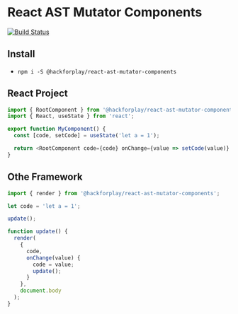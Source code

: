 # React AST Mutator Components

[![Build Status](https://travis-ci.org/hackforplay/react-ast-mutator-components.svg?branch=master)](https://travis-ci.org/hackforplay/react-ast-mutator-components)

## Install

- `npm i -S @hackforplay/react-ast-mutator-components`

## React Project

```javascript
import { RootComponent } from '@hackforplay/react-ast-mutator-components';
import { React, useState } from 'react';

export function MyComponent() {
  const [code, setCode] = useState('let a = 1');

  return <RootComponent code={code} onChange={value => setCode(value)} />;
}
```

## Othe Framework

```javascript
import { render } from '@hackforplay/react-ast-mutator-components';

let code = 'let a = 1';

update();

function update() {
  render(
    {
      code,
      onChange(value) {
        code = value;
        update();
      }
    },
    document.body
  );
}
```
